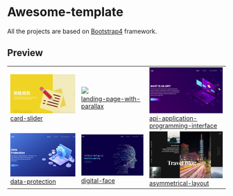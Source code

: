 # Awesome-template
All the projects are based on [Bootstrap4](http://startbootstrap.com/) framework.

## Preview

<table>
    <tbody>
        <tr>
            <td>
                <img src="card-slider/screenshot/demo.gif" width="300px"><br>
                <a href="https://andy6804tw.github.io/awesome-template/card-slider">card-slider</a>
            </td>
            <td>
                <img src="landing-page-with-parallax/screenshot/demo.gif" width="300px"><br>
                <a href="https://andy6804tw.github.io/awesome-template/landing-page-with-parallax">landing-page-with-parallax</a>
            </td>
            <td>
                <img src="api-application-programming-interface/screenshot/demo.png" width="300px"><br>
                <a href="https://andy6804tw.github.io/awesome-template/api-application-programming-interface">api-application-programming-interface</a>
            </td>
        </tr>
        <tr>
            <td>
                <img src="data-protection/screenshot/demo.png" width="300px"><br>
                <a href="https://andy6804tw.github.io/awesome-template/data-protection">data-protection</a>
             </td>
             <td>
                <img src="digital-face/screenshot/demo.png" width="300px"><br>
                <a href="https://andy6804tw.github.io/awesome-template/digital-face">digital-face</a>
             </td>
             <td>
                <img src="asymmetrical-layout/screenshot/demo.png" width="300px"><br>
                <a href="https://andy6804tw.github.io/awesome-template/asymmetrical-layout">asymmetrical-layout</a>
             </td>
        </tr>
    </tbody>
</table>
